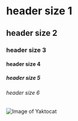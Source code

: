 # header size 1
## header size 2
### header size 3
#### header size 4
##### header size 5
###### header size 6
![Image of Yaktocat](https://octodex.github.com/images/yaktocat.png)
 
